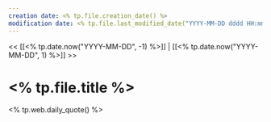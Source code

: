 ```yaml
---
creation date: <% tp.file.creation_date() %>
modification date: <% tp.file.last_modified_date("YYYY-MM-DD dddd HH:mm:ss") %>
---
```


<< [[<% tp.date.now("YYYY-MM-DD", -1) %>]] | [[<% tp.date.now("YYYY-MM-DD", 1) %>]] >>

# <% tp.file.title %>

<% tp.web.daily_quote() %>
